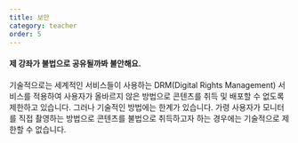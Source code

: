 ```yaml
---
title: 보안
category: teacher
order: 5
---
```

#### 제 강좌가 불법으로 공유될까봐 불안해요.

기술적으로는 세계적인 서비스들이 사용하는 DRM(Digital Rights Management) 서비스를 적용하여 사용자가 올바르지 않은 방법으로 콘텐츠를 취득 및 배포할 수 없도록 제한하고 있습니다. 그러나 기술적인 방법에는 한계가 있습니다. 가령 사용자가 모니터를 직접 촬영하는 방법으로 콘텐츠를 불법으로 취득하고자 하는 경우에는 기술적으로 제한할 수 없습니다.
